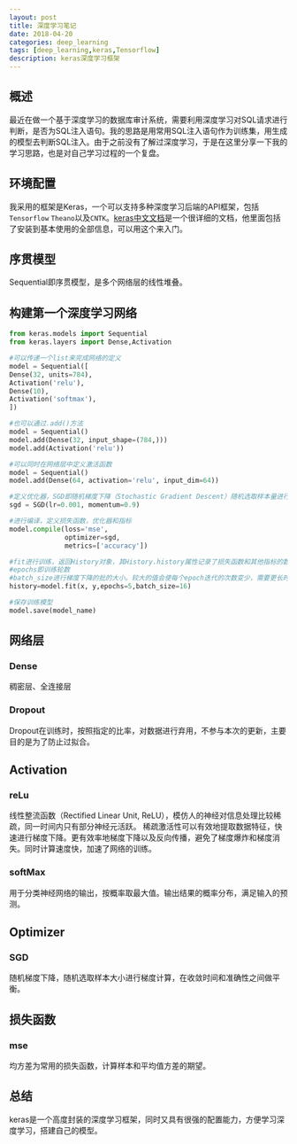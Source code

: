 ```yaml
---
layout: post
title: 深度学习笔记
date: 2018-04-20
categories: deep_learning
tags: [deep_learning,keras,Tensorflow]
description: keras深度学习框架
---
```

## 概述
最近在做一个基于深度学习的数据库审计系统，需要利用深度学习对SQL请求进行判断，是否为SQL注入语句。我的思路是用常用SQL注入语句作为训练集，用生成的模型去判断SQL注入。由于之前没有了解过深度学习，于是在这里分享一下我的学习思路，也是对自己学习过程的一个复盘。

## 环境配置
我采用的框架是Keras，一个可以支持多种深度学习后端的API框架，包括`Tensorflow` `Theano`以及`CNTK`。[keras中文文档](http://keras-cn.readthedocs.io/en/latest/)是一个很详细的文档，他里面包括了安装到基本使用的全部信息，可以用这个来入门。

## 序贯模型
Sequential即序贯模型，是多个网络层的线性堆叠。

## 构建第一个深度学习网络
```python
from keras.models import Sequential
from keras.layers import Dense,Activation

#可以传递一个list来完成网络的定义
model = Sequential([
Dense(32, units=784),
Activation('relu'),
Dense(10),
Activation('softmax'),
])

#也可以通过.add()方法
model = Sequential()
model.add(Dense(32, input_shape=(784,)))
model.add(Activation('relu'))

#可以同时在网络层中定义激活函数
model = Sequential()
model.add(Dense(64, activation='relu', input_dim=64))

#定义优化器，SGD即随机梯度下降（Stochastic Gradient Descent）随机选取样本量进行梯度计算。优点是每次选取部分样本进行计算，学习速度很快，但是会产生波动，使收敛速度变慢。
sgd = SGD(lr=0.001, momentum=0.9)

#进行编译，定义损失函数，优化器和指标
model.compile(loss='mse',
              optimizer=sgd,
              metrics=['accuracy'])

#fit进行训练，返回History对象，其History.history属性记录了损失函数和其他指标的数值随epoch变化的情况，如果有验证集的话，也包含了验证集的这些指标变化情况
#epochs即训练轮数
#batch_size进行梯度下降的批的大小。较大的值会使每个epoch迭代的次数变少，需要更长时间达到相同精度，对参数的修正也更缓慢。较小的批大小，会使收敛方向更不稳定，更不易收敛
history=model.fit(x, y,epochs=5,batch_size=16)

#保存训练模型
model.save(model_name)
```

## 网络层
### Dense
稠密层、全连接层
### Dropout
Dropout在训练时，按照指定的比率，对数据进行弃用，不参与本次的更新，主要目的是为了防止过拟合。

## Activation
### reLu
线性整流函数（Rectified Linear Unit, ReLU），模仿人的神经对信息处理比较稀疏，同一时间内只有部分神经元活跃。
稀疏激活性可以有效地提取数据特征，快速进行梯度下降。更有效率地梯度下降以及反向传播，避免了梯度爆炸和梯度消失。同时计算速度快，加速了网络的训练。

### softMax
用于分类神经网络的输出，按概率取最大值。输出结果的概率分布，满足输入的预测。
## Optimizer
### SGD
随机梯度下降，随机选取样本大小进行梯度计算，在收敛时间和准确性之间做平衡。


## 损失函数
### mse
均方差为常用的损失函数，计算样本和平均值方差的期望。

## 总结
keras是一个高度封装的深度学习框架，同时又具有很强的配置能力，方便学习深度学习，搭建自己的模型。
